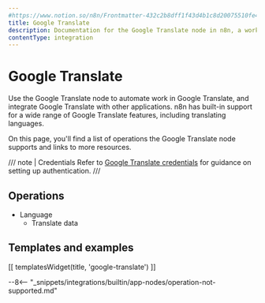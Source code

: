 ```yaml
---
#https://www.notion.so/n8n/Frontmatter-432c2b8dff1f43d4b1c8d20075510fe4
title: Google Translate
description: Documentation for the Google Translate node in n8n, a workflow automation platform. Includes details of operations and configuration, and links to examples and credentials information.
contentType: integration
---
```


# Google Translate

Use the Google Translate node to automate work in Google Translate, and integrate Google Translate with other applications. n8n has built-in support for a wide range of Google Translate features, including translating languages.

On this page, you'll find a list of operations the Google Translate node supports and links to more resources.

/// note | Credentials
Refer to [Google Translate credentials](/integrations/builtin/credentials/google/) for guidance on setting up authentication. 
///

## Operations

* Language
    * Translate data

## Templates and examples

<!-- see https://www.notion.so/n8n/Pull-in-templates-for-the-integrations-pages-37c716837b804d30a33b47475f6e3780 -->
[[ templatesWidget(title, 'google-translate') ]]

--8<-- "_snippets/integrations/builtin/app-nodes/operation-not-supported.md"
